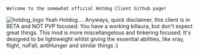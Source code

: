                                                                        Welcome to the somewhat official Hotdog Client Github page!
![hotdog_logo](https://github.com/user-attachments/assets/2d864360-33ee-470c-8612-d9d029b79aec)
                                                                                                Yeah Hotdog....
                                                                Anyways, quick disclaimer, this client is in BETA and NOT PVP focused. 
                                                                      You have a working killaura, but don't expect great things.
                                                                        This mod is more miscellangelous and tinkering focused.
                                                                It's designed to be lightweight whilst giving the essential abilities,
                                                                       like xray, flight, noFall, antiHunger and similar things :)
